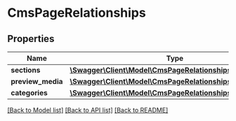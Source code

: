 # CmsPageRelationships

## Properties
Name | Type | Description | Notes
------------ | ------------- | ------------- | -------------
**sections** | [**\Swagger\Client\Model\CmsPageRelationshipsSections**](CmsPageRelationshipsSections.md) |  | [optional] 
**preview_media** | [**\Swagger\Client\Model\CmsPageRelationshipsPreviewMedia**](CmsPageRelationshipsPreviewMedia.md) |  | [optional] 
**categories** | [**\Swagger\Client\Model\CmsPageRelationshipsCategories**](CmsPageRelationshipsCategories.md) |  | [optional] 

[[Back to Model list]](../../README.md#documentation-for-models) [[Back to API list]](../../README.md#documentation-for-api-endpoints) [[Back to README]](../../README.md)

